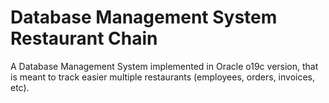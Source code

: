 # Database Management System Restaurant Chain
 A Database Management System implemented in Oracle o19c version, that is meant to track easier multiple restaurants (employees, orders, invoices, etc).
